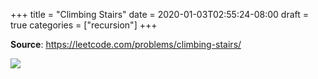 +++
title = "Climbing Stairs"
date = 2020-01-03T02:55:24-08:00
draft = true
categories = ["recursion"]
+++

**Source**: https://leetcode.com/problems/climbing-stairs/

![](/images/problems/climbing-stairs.png)